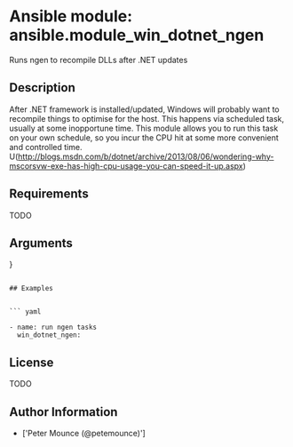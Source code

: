 # Ansible module: ansible.module_win_dotnet_ngen


Runs ngen to recompile DLLs after .NET  updates

## Description

After .NET framework is installed/updated, Windows will probably want to recompile things to optimise for the host.
This happens via scheduled task, usually at some inopportune time.
This module allows you to run this task on your own schedule, so you incur the CPU hit at some more convenient and controlled time.
U(http://blogs.msdn.com/b/dotnet/archive/2013/08/06/wondering-why-mscorsvw-exe-has-high-cpu-usage-you-can-speed-it-up.aspx)

## Requirements

TODO

## Arguments

}
```

## Examples


``` yaml

- name: run ngen tasks
  win_dotnet_ngen:

```

## License

TODO

## Author Information
  - ['Peter Mounce (@petemounce)']
